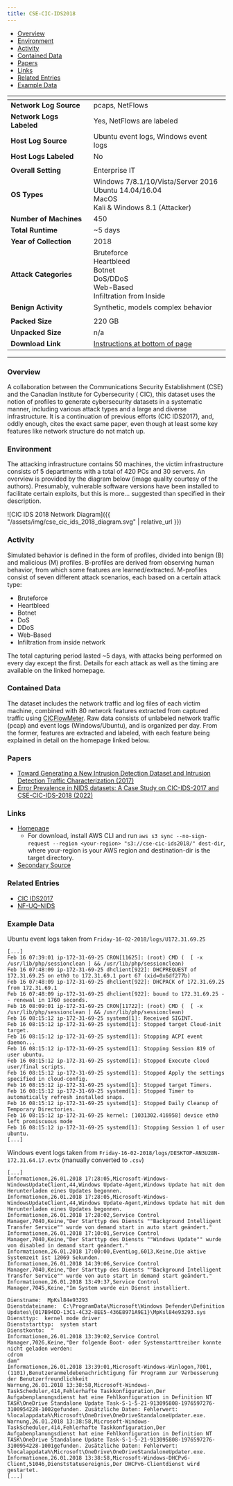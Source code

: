 ```yaml
---
title: CSE-CIC-IDS2018
---
```


- [Overview](#overview)
- [Environment](#environment)
- [Activity](#activity)
- [Contained Data](#contained-data)
- [Papers](#papers)
- [Links](#links)
- [Related Entries](#related-entries)
- [Example Data](#example-data)

| <!-- -->                 | <!-- -->                                                                                                 |
|--------------------------|----------------------------------------------------------------------------------------------------------|
| **Network Log Source**   | pcaps, NetFlows                                                                                          |
| **Network Logs Labeled** | Yes, NetFlows are labeled                                                                                |
| **Host Log Source**      | Ubuntu event logs, Windows event logs                                                                    |
| **Host Logs Labeled**    | No                                                                                                       |
|                          |                                                                                                          |
| **Overall Setting**      | Enterprise IT                                                                                            |
| **OS Types**             | Windows 7/8.1/10/Vista/Server 2016 <br> Ubuntu 14.04/16.04 <br> MacOS<br/> Kali & Windows 8.1 (Attacker) |
| **Number of Machines**   | 450                                                                                                      |
| **Total Runtime**        | ~5 days                                                                                                  |
| **Year of Collection**   | 2018                                                                                                     |
| **Attack Categories**    | Bruteforce<br/>Heartbleed<br/>Botnet<br/>DoS/DDoS<br/>Web-Based<br/>Infiltration from Inside             |
| **Benign Activity**      | Synthetic, models complex behavior                                                                       |
|                          |                                                                                                          |
| **Packed Size**          | 220 GB                                                                                                   |
| **Unpacked Size**        | n/a                                                                                                      |
| **Download Link**        | [Instructions at bottom of page](https://www.unb.ca/cic/datasets/ids-2018.html)                          |

***

### Overview

A collaboration between the Communications Security Establishment (CSE) and the Canadian Institute for Cybersecurity (
CIC), this dataset uses the notion of profiles to generate cybersecurity datasets in a systematic manner, including
various attack types and a large and diverse infrastructure.
It is a continuation of previous efforts (CIC IDS2017), and, oddly enough, cites the exact same paper, even though at
least some key features like network structure do not match up.

### Environment

The attacking infrastructure contains 50 machines, the victim infrastructure consists of 5 departments with a total of
420 PCs and 30 servers.
An overview is provided by the diagram below (image quality courtesy of the authors).
Presumably, vulnerable software versions have been installed to facilitate certain exploits, but this is more...
suggested than specified in their description.

![CIC IDS 2018 Network Diagram]({{ "/assets/img/cse_cic_ids_2018_diagram.svg" | relative_url }})

### Activity

Simulated behavior is defined in the form of profiles, divided into benign (B) and malicious (M) profiles.
B-profiles are derived from observing human behavior, from which some features are learned/extracted.
M-profiles consist of seven different attack scenarios, each based on a certain attack type:

- Bruteforce
- Heartbleed
- Botnet
- DoS
- DDoS
- Web-Based
- Infiltration from inside network

The total capturing period lasted ~5 days, with attacks being performed on every day except the first.
Details for each attack as well as the timing are available on the linked homepage.

### Contained Data

The dataset includes the network traffic and log files of each victim machine, combined with 80 network features
extracted from captured traffic using [CICFlowMeter](https://www.unb.ca/cic/research/applications.html#CICFlowMeter).
Raw data consists of unlabeled network traffic (pcap) and event logs (Windows/Ubuntu), and is organized per day.
From the former, features are extracted and labeled, with each feature being explained in detail on the homepage linked
below.

### Papers

- [Toward Generating a New Intrusion Detection Dataset and Intrusion Detection Traffic Characterization (2017)](https://doi.org/10.5220/0006639801080116)
- [Error Prevalence in NIDS datasets: A Case Study on CIC-IDS-2017 and CSE-CIC-IDS-2018 (2022)](https://doi.org/10.1109/CNS56114.2022.9947235)

### Links

- [Homepage](https://www.unb.ca/cic/datasets/ids-2018.html)
    - For download, install AWS CLI and
      run `aws s3 sync --no-sign-request --region <your-region> "s3://cse-cic-ids2018/" dest-dir`, where your-region is
      your AWS region and destination-dir is the target directory.
- [Secondary Source](https://registry.opendata.aws/cse-cic-ids2018/)

### Related Entries
- [CIC IDS2017](cic_ids2017.md)
- [NF-UQ-NIDS](nf_uq_nids.md)

### Example Data

Ubuntu event logs taken from `Friday-16-02-2018/logs/U172.31.69.25`

```
[...]
Feb 16 07:39:01 ip-172-31-69-25 CRON[11625]: (root) CMD (  [ -x /usr/lib/php/sessionclean ] && /usr/lib/php/sessionclean)
Feb 16 07:48:09 ip-172-31-69-25 dhclient[922]: DHCPREQUEST of 172.31.69.25 on eth0 to 172.31.69.1 port 67 (xid=0x6df277b)
Feb 16 07:48:09 ip-172-31-69-25 dhclient[922]: DHCPACK of 172.31.69.25 from 172.31.69.1
Feb 16 07:48:09 ip-172-31-69-25 dhclient[922]: bound to 172.31.69.25 -- renewal in 1760 seconds.
Feb 16 08:09:01 ip-172-31-69-25 CRON[11722]: (root) CMD (  [ -x /usr/lib/php/sessionclean ] && /usr/lib/php/sessionclean)
Feb 16 08:15:12 ip-172-31-69-25 systemd[1]: Received SIGINT.
Feb 16 08:15:12 ip-172-31-69-25 systemd[1]: Stopped target Cloud-init target.
Feb 16 08:15:12 ip-172-31-69-25 systemd[1]: Stopping ACPI event daemon...
Feb 16 08:15:12 ip-172-31-69-25 systemd[1]: Stopping Session 819 of user ubuntu.
Feb 16 08:15:12 ip-172-31-69-25 systemd[1]: Stopped Execute cloud user/final scripts.
Feb 16 08:15:12 ip-172-31-69-25 systemd[1]: Stopped Apply the settings specified in cloud-config.
Feb 16 08:15:12 ip-172-31-69-25 systemd[1]: Stopped target Timers.
Feb 16 08:15:12 ip-172-31-69-25 systemd[1]: Stopped Timer to automatically refresh installed snaps.
Feb 16 08:15:12 ip-172-31-69-25 systemd[1]: Stopped Daily Cleanup of Temporary Directories.
Feb 16 08:15:12 ip-172-31-69-25 kernel: [1031302.416958] device eth0 left promiscuous mode
Feb 16 08:15:12 ip-172-31-69-25 systemd[1]: Stopping Session 1 of user ubuntu.
[...]
```

Windows event logs taken from `Friday-16-02-2018/logs/DESKTOP-AN3U28N-172.31.64.17.evtx` (manually converted to `.csv`)

```
[...]
Informationen,26.01.2018 17:28:05,Microsoft-Windows-WindowsUpdateClient,44,Windows Update-Agent,Windows Update hat mit dem Herunterladen eines Updates begonnen.
Informationen,26.01.2018 17:28:05,Microsoft-Windows-WindowsUpdateClient,44,Windows Update-Agent,Windows Update hat mit dem Herunterladen eines Updates begonnen.
Informationen,26.01.2018 17:28:02,Service Control Manager,7040,Keine,"Der Starttyp des Diensts ""Background Intelligent Transfer Service"" wurde von demand start in auto start geändert."
Informationen,26.01.2018 17:10:01,Service Control Manager,7040,Keine,"Der Starttyp des Diensts ""Windows Update"" wurde von disabled in demand start geändert."
Informationen,26.01.2018 17:00:00,EventLog,6013,Keine,Die aktive Systemzeit ist 12069 Sekunden.
Informationen,26.01.2018 14:39:06,Service Control Manager,7040,Keine,"Der Starttyp des Diensts ""Background Intelligent Transfer Service"" wurde von auto start in demand start geändert."
Informationen,26.01.2018 13:49:37,Service Control Manager,7045,Keine,"Im System wurde ein Dienst installiert.

Dienstname:  MpKsl84e93293
Dienstdateiname:  C:\ProgramData\Microsoft\Windows Defender\Definition Updates\{017B94DD-13C1-4C32-8EE5-436E8971A9E1}\MpKsl84e93293.sys
Diensttyp:  kernel mode driver
Dienststarttyp:  system start
Dienstkonto:  "
Informationen,26.01.2018 13:39:02,Service Control Manager,7026,Keine,"Der folgende Boot- oder Systemstarttreiber konnte nicht geladen werden: 
cdrom
dam"
Informationen,26.01.2018 13:39:01,Microsoft-Windows-Winlogon,7001,(1101),Benutzeranmeldebenachrichtigung für Programm zur Verbesserung der Benutzerfreundlichkeit
Warnung,26.01.2018 13:38:58,Microsoft-Windows-TaskScheduler,414,Fehlerhafte Taskkonfiguration,Der Aufgabenplanungsdienst hat eine Fehlkonfiguration in Definition NT TASK\OneDrive Standalone Update Task-S-1-5-21-913095808-1976597276-3100954228-1002gefunden. Zusätzliche Daten: Fehlerwert: %localappdata%\Microsoft\OneDrive\OneDriveStandaloneUpdater.exe.
Warnung,26.01.2018 13:38:58,Microsoft-Windows-TaskScheduler,414,Fehlerhafte Taskkonfiguration,Der Aufgabenplanungsdienst hat eine Fehlkonfiguration in Definition NT TASK\OneDrive Standalone Update Task-S-1-5-21-913095808-1976597276-3100954228-1001gefunden. Zusätzliche Daten: Fehlerwert: %localappdata%\Microsoft\OneDrive\OneDriveStandaloneUpdater.exe.
Informationen,26.01.2018 13:38:58,Microsoft-Windows-DHCPv6-Client,51046,Dienststatusereignis,Der DHCPv6-Clientdienst wird gestartet.
[...]
```